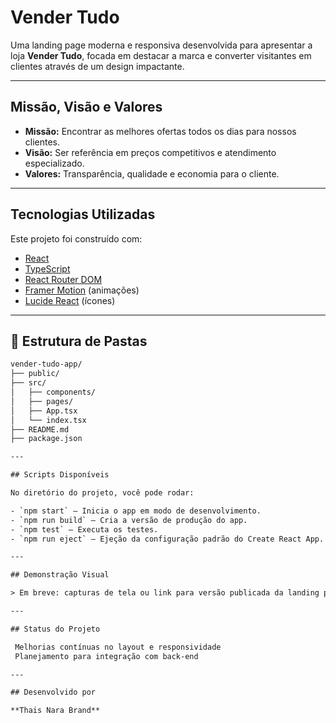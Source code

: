 #  Vender Tudo 

Uma landing page moderna e responsiva desenvolvida para apresentar a loja **Vender Tudo**, focada em destacar a marca  e converter visitantes em clientes através de um design impactante.

---


## Missão, Visão e Valores

- **Missão:** Encontrar as melhores ofertas todos os dias para nossos clientes.  
- **Visão:** Ser referência em preços competitivos e atendimento especializado.  
- **Valores:** Transparência, qualidade e economia para o cliente.

---

## Tecnologias Utilizadas

Este projeto foi construído com:

- [React](https://reactjs.org/)
- [TypeScript](https://www.typescriptlang.org/)
- [React Router DOM](https://reactrouter.com/)
- [Framer Motion](https://www.framer.com/motion/) (animações)
- [Lucide React](https://lucide.dev/) (ícones)

---
## 📂 Estrutura de Pastas

```html
vender-tudo-app/
├── public/
├── src/
│   ├── components/
│   ├── pages/
│   ├── App.tsx
│   └── index.tsx
├── README.md
├── package.json

---

## Scripts Disponíveis

No diretório do projeto, você pode rodar:

- `npm start` — Inicia o app em modo de desenvolvimento.  
- `npm run build` — Cria a versão de produção do app.  
- `npm test` — Executa os testes.  
- `npm run eject` — Ejeção da configuração padrão do Create React App.

---

## Demonstração Visual

> Em breve: capturas de tela ou link para versão publicada da landing page.

---

## Status do Projeto

 Melhorias contínuas no layout e responsividade  
 Planejamento para integração com back-end

---

## Desenvolvido por

**Thais Nara Brand**
